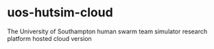 # uos-hutsim-cloud
The University of Southampton human swarm team simulator research platform hosted cloud version
